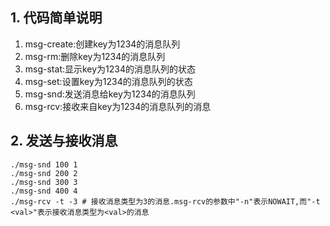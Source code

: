 ## 1. 代码简单说明
1. msg-create:创建key为1234的消息队列
2. msg-rm:删除key为1234的消息队列
3. msg-stat:显示key为1234的消息队列的状态
4. msg-set:设置key为1234的消息队列的状态
5. msg-snd:发送消息给key为1234的消息队列
6. msg-rcv:接收来自key为1234的消息队列的消息

## 2. 发送与接收消息
```
./msg-snd 100 1
./msg-snd 200 2
./msg-snd 300 3
./msg-snd 400 4
./msg-rcv -t -3 # 接收消息类型为3的消息.msg-rcv的参数中"-n"表示NOWAIT,而"-t <val>"表示接收消息类型为<val>的消息
```
